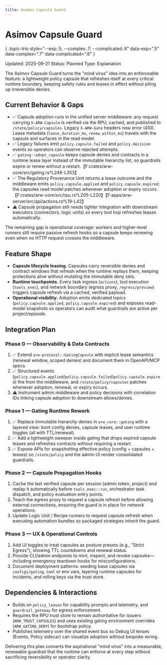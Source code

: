 ```yaml
---
title: Asimov Capsule Guard
---
```


# Asimov Capsule Guard
{ .topic-trio style="--exp:.5; --complex:.7; --complicated:.6" data-exp=".5" data-complex=".7" data-complicated=".6" }

Updated: 2025-09-21
Status: Planned
Type: Explanation

The Asimov Capsule Guard turns the "mind virus" idea into an enforceable feature: a lightweight policy capsule that refreshes itself at every critical runtime boundary, keeping safety rules and leases in effect without piling up irreversible denies.

## Current Behavior & Gaps
- ✅ Capsule adoption runs in the unified server middleware: any request carrying `X-ARW-Capsule` is verified via the RPU, cached, and published to `/state/policy/capsules`. Legacy `X-ARW-Gate` headers now error (410). Lease metadata (`lease_duration_ms`, `renew_within_ms`) travels with the capsule and surfaces in the read model.
- ✅ Legacy failures emit `policy.capsule.failed` and `policy.decision` events so operators can observe rejected attempts.
- ✅ `gating::adopt_capsule` keeps capsule denies and contracts in a runtime lease layer instead of the immutable hierarchy list, so guardrails expire or renew without a restart.【F:crates/arw-core/src/gating.rs†L248-L353】
- ✅ The Regulatory Provenance Unit returns a lease outcome and the middleware emits `policy.capsule.applied` and `policy.capsule.expired`; the capsules read model patches whenever adoption or expiry occurs.【F:crates/arw-core/src/rpu.rs†L205-L220】【F:apps/arw-server/src/api/actions.rs†L19-L42】
- ⚠️ Capsule propagation still needs tighter integration with downstream executors (connectors, logic units) so every tool hop refreshes leases automatically.

The remaining gap is operational coverage: workers and higher-level runners still require passive refresh hooks so a capsule keeps renewing even when no HTTP request crosses the middleware.

## Feature Shape
- **Capsule lifecycle leasing.** Capsules carry reversible denies and contract windows that refresh when the runtime replays them, keeping protections alive without mutating the immutable deny sets.
- **Runtime touchpoints.** Every task ingress (`actions`), tool execution (`tools_exec`), and network boundary (egress proxy, `/egress/preview`) triggers capsule refresh via a cached, verified payload.
- **Operational visibility.** Adoption emits dedicated topics (`policy.capsule.applied`, `policy.capsule.expired`) and exposes read-model snapshots so operators can audit what guardrails are active per project/episode.

## Integration Plan
### Phase 0 — Observability & Data Contracts
1. ✅ Extend `arw-protocol::GatingCapsule` with explicit lease semantics (renewal window, scoped denies) and document them in OpenAPI/MCP specs.
2. ✅ Structured events (`policy.capsule.applied`/`policy.capsule.failed`/`policy.capsule.expired`) fire from the middleware, and `/state/policy/capsules` patches whenever adoption, renewal, or expiry occurs.
3. ⚠️ Instrument admin middleware and policy decisions with correlation IDs linking capsule adoption to downstream allows/denies.

### Phase 1 — Gating Runtime Rework
1. ✅ Replace immutable hierarchy denies in `arw_core::gating` with a layered view: boot config denies, capsule leases, and user runtime toggles (all with TTL/renewal).
2. ✅ Add a lightweight sweeper inside gating that drops expired capsule leases and refreshes contracts without requiring a restart.
3. ✅ Expose APIs for snapshotting effective policy (config + capsules + leases) so `/state/policy` and the admin UI render consolidated guardrails.

### Phase 2 — Capsule Propagation Hooks
1. Cache the last verified capsule per session (admin token, project) and replay it automatically before `tools_exec::run`, orchestrator task dispatch, and policy evaluation entry points.
2. Teach the egress proxy to request a capsule refresh before allowing external connections, ensuring the guard is in place for network operations.
3. Update Logic Unit / Recipe runners to request capsule refresh when executing automation bundles so packaged strategies inherit the guard.

### Phase 3 — UX & Operational Controls
1. Add UI toggles to treat capsules as posture presets (e.g., "Strict Egress"), showing TTL countdowns and renewal status.
2. Provide CLI/admin endpoints to mint, inspect, and revoke capsules—including emergency teardown hooks for misconfigurations.
3. Document deployment patterns: seeding base capsules via `configs/gating.toml` or env vars, layering runtime capsules for incidents, and rolling keys via the trust store.

## Dependencies & Interactions
- Builds on `policy_leases` for capability prompts and telemetry, and `guardrail_gateway` for egress enforcement.
- Requires the RPU trust store to remain authoritative for issuers (`ARW_TRUST_CAPSULES`) and uses existing gating environment overrides (`ARW_GATING_DENY`) for bootstrap policy.
- Publishes telemetry over the shared event bus so Debug UI lenses (Events, Policy sidecar) can visualize adoption without bespoke wiring.

Delivering this plan converts the aspirational "mind virus" into a measurable, renewable guardrail that the runtime can enforce at every step without sacrificing reversibility or operator clarity.

